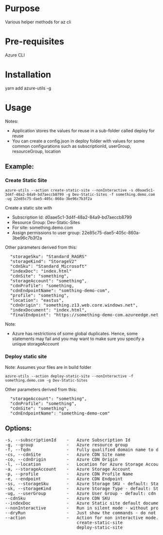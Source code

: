 # Purpose

Various helper methods for az cli

# Pre-requisites

Azure CLI

# Installation

yarn add azure-utils -g

# Usage

Notes:
- Application stores the values for reuse in a sub-folder called deploy for reuse
- You can create a config.json in deploy folder with values for some common configurations such as subscriptionId, userGroup, resourceGroup, location

## Example:

### Create Static Site

```azure-utils --action create-static-site --nonInteractive -s d0aae5c1-3d4f-48a2-84a9-bd7aeccb8799 -g Dev-Static-Sites -f something.demo.com -ug 22e85c75-dae5-405c-860a-3be96c7b3f2a ```

Create a static site with
- Subscription Id: d0aae5c1-3d4f-48a2-84a9-bd7aeccb8799
- Resource Group: Dev-Static-Sites
- For site: something.demo.com
- Assign permissions to user group: 22e85c75-dae5-405c-860a-3be96c7b3f2a

Other parameters derived from this:
<pre>
  "storageSku": "Standard_RAGRS"
  "storageKind": "StorageV2"
  "cdnSku": "Standard_Microsoft"
  "indexDoc": "index.html"
  "cdnSite": "something",
  "storageAccount": "something",
  "cdnProfile": "something,
  "cdnEndpointName": "somthing-demo-com",
  "profile": "something",
  "location": "eastus",
  "cdnOrigin": "something.z13.web.core.windows.net",
  "indexDocument": "index.html",
  "finalEndpoint": "https://something-demo-com.azureedge.net"
</pre>

Note:

- Azure has restrictions of some global duplicates. Hence, some statements may fail and you may want to make sure you specify a unique storageAccount

### Deploy static site

Note: Assumes your files are in build folder

```
azure-utils --action deploy-static-site --nonInteractive -f something.demo.com -g Dev-Static-Sites
```

Other parameters derived from this:
<pre>
  "storageAccount": "something",
  "cdnProfile": "something",
  "cdnSite": "something",
  "cdnEndpointName": "something-demo-com"
</pre>

## Options:

<pre>
-s, --subscriptionId    -   Azure Subscription Id
-g, --group             -   Azure resource group
-f, --fqdn              -   Fully qualified domain name to derive other parameters
-cs, --cdnSite          -   Azure CDN Site name
-co, --cdnOrigin        -   Azure CDN Origin
-l, --location          -   Location for Azure Storage Account - default: eastus
-a, --storageAccount    -   Azure Storage Account
-p, --profile           -   Azure CDN Profile Name
-e, --endpoint          -   Azure CDN Endpoint
-ss, --storageSku       -   Azure Storage SKU - default: Standard_RAGRS
-sk, --storageKind      -   Azure Storage Type - default: StorageV2
-ug, --userGroup        -   Azure User Group - default: cdn
--cdnSku                -   Azure CDN SKU
--indexDoc              -   Azure Static site default document - default: index.html
--nonInteractive        -   Run in silent mode - without prompts
--dryRun                -   Just show the commands - do not execute
--action                -   Action for non interactive mode. Options:
                            create-static-site
                            deploy-static-site
</pre>
